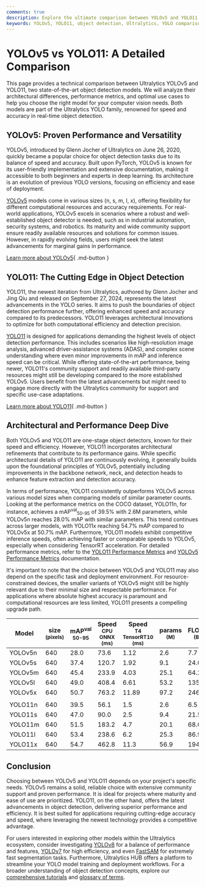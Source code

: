 ```yaml
---
comments: true
description: Explore the ultimate comparison between YOLOv5 and YOLO11. Learn about their architecture, performance metrics, and ideal use cases for object detection.
keywords: YOLOv5, YOLO11, object detection, Ultralytics, YOLO comparison, performance metrics, computer vision, real-time detection, model architecture
---
```


# YOLOv5 vs YOLO11: A Detailed Comparison

<script async src="https://cdn.jsdelivr.net/npm/chart.js"></script>
<script defer src="../../javascript/benchmark.js"></script>

<canvas id="modelComparisonChart" width="1024" height="400" active-models='["YOLOv5", "YOLO11"]'></canvas>

This page provides a technical comparison between Ultralytics YOLOv5 and YOLO11, two state-of-the-art object detection models. We will analyze their architectural differences, performance metrics, and optimal use cases to help you choose the right model for your computer vision needs. Both models are part of the Ultralytics YOLO family, renowned for speed and accuracy in real-time object detection.

## YOLOv5: Proven Performance and Versatility

YOLOv5, introduced by Glenn Jocher of Ultralytics on June 26, 2020, quickly became a popular choice for object detection tasks due to its balance of speed and accuracy. Built upon PyTorch, YOLOv5 is known for its user-friendly implementation and extensive documentation, making it accessible to both beginners and experts in deep learning. Its architecture is an evolution of previous YOLO versions, focusing on efficiency and ease of deployment.

[YOLOv5](https://docs.ultralytics.com/models/yolov5/) models come in various sizes (n, s, m, l, x), offering flexibility for different computational resources and accuracy requirements. For real-world applications, YOLOv5 excels in scenarios where a robust and well-established object detector is needed, such as in industrial automation, security systems, and robotics. Its maturity and wide community support ensure readily available resources and solutions for common issues. However, in rapidly evolving fields, users might seek the latest advancements for marginal gains in performance.

[Learn more about YOLOv5](https://docs.ultralytics.com/models/yolov5/){ .md-button }

## YOLO11: The Cutting Edge in Object Detection

YOLO11, the newest iteration from Ultralytics, authored by Glenn Jocher and Jing Qiu and released on September 27, 2024, represents the latest advancements in the YOLO series. It aims to push the boundaries of object detection performance further, offering enhanced speed and accuracy compared to its predecessors. YOLO11 leverages architectural innovations to optimize for both computational efficiency and detection precision.

[YOLO11](https://docs.ultralytics.com/models/yolo11/) is designed for applications demanding the highest levels of object detection performance. This includes scenarios like high-resolution image analysis, advanced driver-assistance systems (ADAS), and complex scene understanding where even minor improvements in mAP and inference speed can be critical. While offering state-of-the-art performance, being newer, YOLO11's community support and readily available third-party resources might still be developing compared to the more established YOLOv5. Users benefit from the latest advancements but might need to engage more directly with the Ultralytics community for support and specific use-case adaptations.

[Learn more about YOLO11](https://docs.ultralytics.com/models/yolo11){ .md-button }

## Architectural and Performance Deep Dive

Both YOLOv5 and YOLO11 are one-stage object detectors, known for their speed and efficiency. However, YOLO11 incorporates architectural refinements that contribute to its performance gains. While specific architectural details of YOLO11 are continuously evolving, it generally builds upon the foundational principles of YOLOv5, potentially including improvements in the backbone network, neck, and detection heads to enhance feature extraction and detection accuracy.

In terms of performance, YOLO11 consistently outperforms YOLOv5 across various model sizes when comparing models of similar parameter counts. Looking at the performance metrics on the COCO dataset, YOLO11n, for instance, achieves a mAP<sup>val</sup><sub>50-95</sub> of 39.5% with 2.6M parameters, while YOLOv5n reaches 28.0% mAP with similar parameters. This trend continues across larger models, with YOLO11x reaching 54.7% mAP compared to YOLOv5x at 50.7% mAP. Furthermore, YOLO11 models exhibit competitive inference speeds, often achieving faster or comparable speeds to YOLOv5, especially when considering TensorRT acceleration. For detailed performance metrics, refer to the [YOLO11 Performance Metrics](https://docs.ultralytics.com/models/yolo11/#performance-metrics) and [YOLOv5 Performance Metrics](https://docs.ultralytics.com/models/yolov5/#pretrained-checkpoints) documentation.

It's important to note that the choice between YOLOv5 and YOLO11 may also depend on the specific task and deployment environment. For resource-constrained devices, the smaller variants of YOLOv5 might still be highly relevant due to their minimal size and respectable performance. For applications where absolute highest accuracy is paramount and computational resources are less limited, YOLO11 presents a compelling upgrade path.

| Model   | size<br><sup>(pixels) | mAP<sup>val<br>50-95 | Speed<br><sup>CPU ONNX<br>(ms) | Speed<br><sup>T4 TensorRT10<br>(ms) | params<br><sup>(M) | FLOPs<br><sup>(B) |
| ------- | --------------------- | -------------------- | ------------------------------ | ----------------------------------- | ------------------ | ----------------- |
| YOLOv5n | 640                   | 28.0                 | 73.6                           | 1.12                                | 2.6                | 7.7               |
| YOLOv5s | 640                   | 37.4                 | 120.7                          | 1.92                                | 9.1                | 24.0              |
| YOLOv5m | 640                   | 45.4                 | 233.9                          | 4.03                                | 25.1               | 64.2              |
| YOLOv5l | 640                   | 49.0                 | 408.4                          | 6.61                                | 53.2               | 135.0             |
| YOLOv5x | 640                   | 50.7                 | 763.2                          | 11.89                               | 97.2               | 246.4             |
|         |                       |                      |                                |                                     |                    |                   |
| YOLO11n | 640                   | 39.5                 | 56.1                           | 1.5                                 | 2.6                | 6.5               |
| YOLO11s | 640                   | 47.0                 | 90.0                           | 2.5                                 | 9.4                | 21.5              |
| YOLO11m | 640                   | 51.5                 | 183.2                          | 4.7                                 | 20.1               | 68.0              |
| YOLO11l | 640                   | 53.4                 | 238.6                          | 6.2                                 | 25.3               | 86.9              |
| YOLO11x | 640                   | 54.7                 | 462.8                          | 11.3                                | 56.9               | 194.9             |

## Conclusion

Choosing between YOLOv5 and YOLO11 depends on your project's specific needs. YOLOv5 remains a solid, reliable choice with extensive community support and proven performance. It is ideal for projects where maturity and ease of use are prioritized. YOLO11, on the other hand, offers the latest advancements in object detection, delivering superior performance and efficiency. It is best suited for applications requiring cutting-edge accuracy and speed, where leveraging the newest technology provides a competitive advantage.

For users interested in exploring other models within the Ultralytics ecosystem, consider investigating [YOLOv8](https://docs.ultralytics.com/models/yolov8/) for a balance of performance and features, [YOLOv7](https://docs.ultralytics.com/models/yolov7/) for high efficiency, and even [FastSAM](https://docs.ultralytics.com/models/fast-sam/) for extremely fast segmentation tasks. Furthermore, Ultralytics HUB offers a platform to streamline your YOLO model training and deployment workflows. For a broader understanding of object detection concepts, explore our [comprehensive tutorials](https://docs.ultralytics.com/guides/) and [glossary of terms](https://www.ultralytics.com/glossary/).
